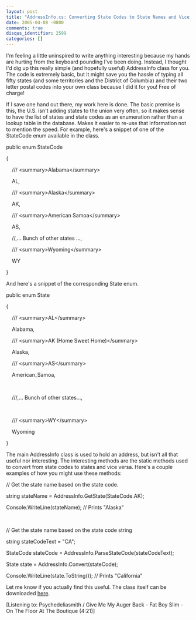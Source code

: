 ```yaml
---
layout: post
title: "AddressInfo.cs: Converting State Codes to State Names and Vice Versa"
date: 2005-04-08 -0800
comments: true
disqus_identifier: 2599
categories: []
---
```

I'm feeling a little uninspired to write anything interesting because my
hands are hurting from the keyboard pounding I've been doing. Instead, I
thought I'd dig up this really simple (and hopefully useful) AddressInfo
class for you. The code is extremely basic, but it might save you the
hassle of typing all fifty states (and some territories and the District
of Columbia) and their two letter postal codes into your own class
because I did it for you! Free of charge!

If I save one hand out there, my work here is done. The basic premise is
this, the U.S. isn't adding states to the union very often, so it makes
sense to have the list of states and state codes as an enumeration
rather than a lookup table in the database. Makes it easier to re-use
that information not to mention the speed. For example, here's a snippet
of one of the StateCode enum available in the class.

public enum StateCode

{

    /// \<summary\>Alabama\</summary\>

    AL,

    /// \<summary\>Alaska\</summary\>

    AK,

    /// \<summary\>American Samoa\</summary\>

    AS,

    //,... Bunch of other states ...,

    /// \<summary\>Wyoming\</summary\>

    WY

}

And here's a snippet of the corresponding State enum.

public enum State

{

    /// \<summary\>AL\</summary\>

    Alabama,

    /// \<summary\>AK (Home Sweet Home)\</summary\>

    Alaska,

    /// \<summary\>AS\</summary\>

    American\_Samoa,

 

    ///,... Bunch of other states...,

 

    /// \<summary\>WY\</summary\>

    Wyoming

}

The main AddressInfo class is used to hold an address, but isn't all
that useful nor interesting. The interesting methods are the static
methods used to convert from state codes to states and vice versa.
Here's a couple examples of how you might use these methods:

// Get the state name based on the state code.

string stateName = AddressInfo.GetState(StateCode.AK);

Console.WriteLine(stateName); // Prints "Alaska"

 

// Get the state name based on the state code string

string stateCodeText = "CA";

StateCode stateCode = AddressInfo.ParseStateCode(stateCodeText);

State state = AddressInfo.Convert(stateCode);

Console.WriteLine(state.ToString()); // Prints "California"

Let me know if you actually find this useful. The class itself can be
downloaded [here](http://haacked.com/code/AddressInfo.zip).

[Listening to: Psychedeliasmith / Give Me My Auger Back - Fat Boy Slim -
On The Floor At The Boutique (4:21)]

